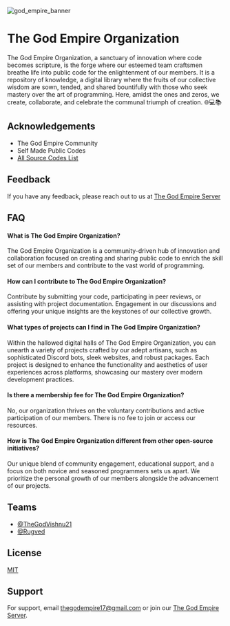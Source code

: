 
![god_empire_banner](https://files.shapes.inc/c16d5120.png)


# The God Empire Organization

The God Empire Organization, a sanctuary of innovation where code becomes scripture, is the forge where our esteemed team craftsmen breathe life into public code for the enlightenment of our members. It is a repository of knowledge, a digital library where the fruits of our collective wisdom are sown, tended, and shared bountifully with those who seek mastery over the art of programming. Here, amidst the ones and zeros, we create, collaborate, and celebrate the communal triumph of creation. 🌐💻📚


## Acknowledgements

 - The God Empire Community
 - Self Made Public Codes
 - [All Source Codes List](https://thegodempire2.web.app/)


## Feedback

If you have any feedback, please reach out to us at [The God Empire Server](https://discord.gg/FMVyVEX3ua)


## FAQ

#### What is The God Empire Organization?

The God Empire Organization is a community-driven hub of innovation and collaboration focused on creating and sharing public code to enrich the skill set of our members and contribute to the vast world of programming.

#### How can I contribute to The God Empire Organization?

Contribute by submitting your code, participating in peer reviews, or assisting with project documentation. Engagement in our discussions and offering your unique insights are the keystones of our collective growth.

#### What types of projects can I find in The God Empire Organization?

Within the hallowed digital halls of The God Empire Organization, you can unearth a variety of projects crafted by our adept artisans, such as sophisticated Discord bots, sleek websites, and robust packages. Each project is designed to enhance the functionality and aesthetics of user experiences across platforms, showcasing our mastery over modern development practices.

#### Is there a membership fee for The God Empire Organization?

No, our organization thrives on the voluntary contributions and active participation of our members. There is no fee to join or access our resources.

#### How is The God Empire Organization different from other open-source initiatives?

Our unique blend of community engagement, educational support, and a focus on both novice and seasoned programmers sets us apart. We prioritize the personal growth of our members alongside the advancement of our projects.


## Teams

- [@TheGodVishnu21](https://github.com/TheGodVishnu21)
- [@Rugved](https://github.com/rugveddanej)


## License

[MIT](https://choosealicense.com/licenses/mit/)


## Support

For support, email thegodempire17@gmail.com or join our  [The God Empire Server](https://discord.gg/FMVyVEX3ua).

